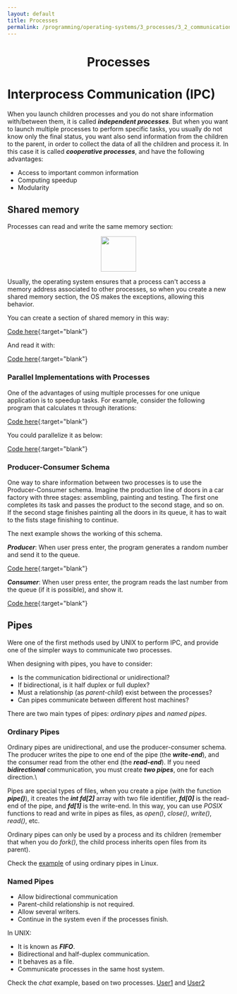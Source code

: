 ```yaml
---
layout: default
title: Processes
permalink: /programming/operating-systems/3_processes/3_2_communication
---
```


<h1 style="text-align: center;">Processes</h1>

# Interprocess Communication (IPC)

When you launch children processes and you do not share information with/between them, it is called ***independent processes***. But when you want to launch multiple processes to perform specific tasks, you usually do not know only the final status, you want also send information from the children to the parent, in order to collect the data of all the children and process it. In this case it is called ***cooperative processes***, and have the following advantages:

* Access to important common information
* Computing speedup
* Modularity

##  Shared memory

Processes can read and write the same memory section:

<div style="text-align:center">
  <img style="width: 80;" src ="/cstopics/assets/img/programming/os/3_shared_memory.png" />
</div>

Usually, the operating system ensures that a process can't access a memory address associated to other processes, so when you create a new shared memory section, the OS makes the exceptions, allowing this behavior.

You can create a section of shared memory in this way:

[Code here](https://github.com/cstopics/cstopics/blob/gh-pages/assets/code/os/smem_producer.cpp){:target="blank"}

And read it with:

[Code here](https://github.com/cstopics/cstopics/blob/gh-pages/assets/code/os/smem_consumer.cpp){:target="blank"}

### Parallel Implementations with Processes

One of the advantages of using multiple processes for one unique application is to speedup tasks. For example, consider the following program that calculates &pi; through iterations:

[Code here](https://github.com/cstopics/cstopics/blob/gh-pages/assets/code/os/pi.cpp){:target="blank"}

You could parallelize it as below:

[Code here](https://github.com/cstopics/cstopics/blob/gh-pages/assets/code/os/pi_n_processes.cpp){:target="blank"}

### Producer-Consumer Schema

One way to share information between two processes is to use the Producer-Consumer schema. Imagine the production line of doors in a car factory with three stages: assembling, painting and testing. The first one completes its task and passes the product to the second stage, and so on. If the second stage finishes painting all the doors in its queue, it has to wait to the fists stage finishing to continue.

The next example shows the working of this schema.

***Producer***: When user press enter, the program generates a random number and send it to the queue.

[Code here](https://github.com/cstopics/cstopics/blob/gh-pages/assets/code/os/queue_producer.cpp){:target="blank"}

***Consumer***: When user press enter, the program reads the last number from the queue (if it is possible), and show it.

[Code here](https://github.com/cstopics/cstopics/blob/gh-pages/assets/code/os/queue_consumer.cpp){:target="blank"}

##  Pipes

Were one of the first methods used by UNIX to perform IPC, and provide one of the simpler ways to communicate two processes.

When designing with pipes, you have to consider:

* Is the communication bidirectional or unidirectional?
* If bidirectional, is it half duplex or full duplex?
* Must a relationship (as *parent-child*) exist between the processes?
* Can pipes communicate between different host machines?

There are two main types of pipes: *ordinary pipes* and *named pipes*.

### Ordinary Pipes

Ordinary pipes are unidirectional, and use the producer-consumer schema. The producer writes the pipe to one end of the pipe (the ***write-end***), and the consumer read from the other end (the ***read-end***). If you need ***bidirectional*** communication, you must create ***two pipes***, one for each direction.\

Pipes are special types of files, when you create a pipe (with the function ***pipe()***), it creates the ***int fd[2]*** array with two file identifier, ***fd[0]*** is the read-end of the pipe, and ***fd[1]*** is the write-end.
In this way, you can use *POSIX* functions to read and write in pipes as files, as *open()*, *close()*, *write()*, *read()*, etc.

Ordinary pipes can only be used by a process and its children (remember that when you do *fork()*, the child
process inherits open files from its parent).

Check the [example]() of using ordinary pipes in Linux.

### Named Pipes

* Allow bidirectional communication
* Parent-child relationship is not required.
* Allow several writers.
* Continue in the system even if the processes finish.

In UNIX:

* It is known as ***FIFO***.
* Bidirectional and half-duplex communication.
* It behaves as a file.
* Communicate processes in the same host system.

Check the *chat* example, based on two processes. [User1]() and [User2]()
